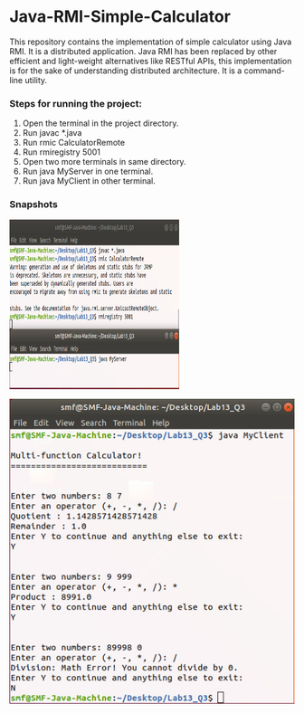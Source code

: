 # Java-RMI-Simple-Calculator

This repository contains the implementation of simple calculator using Java RMI. It is a distributed application. Java RMI has been replaced by other efficient and light-weight alternatives like RESTful APIs, this implementation is for the sake of understanding distributed architecture. It is a command-line utility. 

### Steps for running the project:

1. Open the terminal in the project directory.
2. Run javac *.java
3. Run rmic CalculatorRemote
4. Run rmiregistry 5001
5. Open two more terminals in same directory.
6. Run java MyServer in one terminal.
7. Run java MyClient in other terminal.

### Snapshots

<img src="https://github.com/smfarjad/Java-RMI-Simple-Calculator/blob/master/snap1.jpg" width="300" height="300">

![alt text](https://github.com/smfarjad/Java-RMI-Simple-Calculator/blob/master/snap2.jpg?raw=true)



